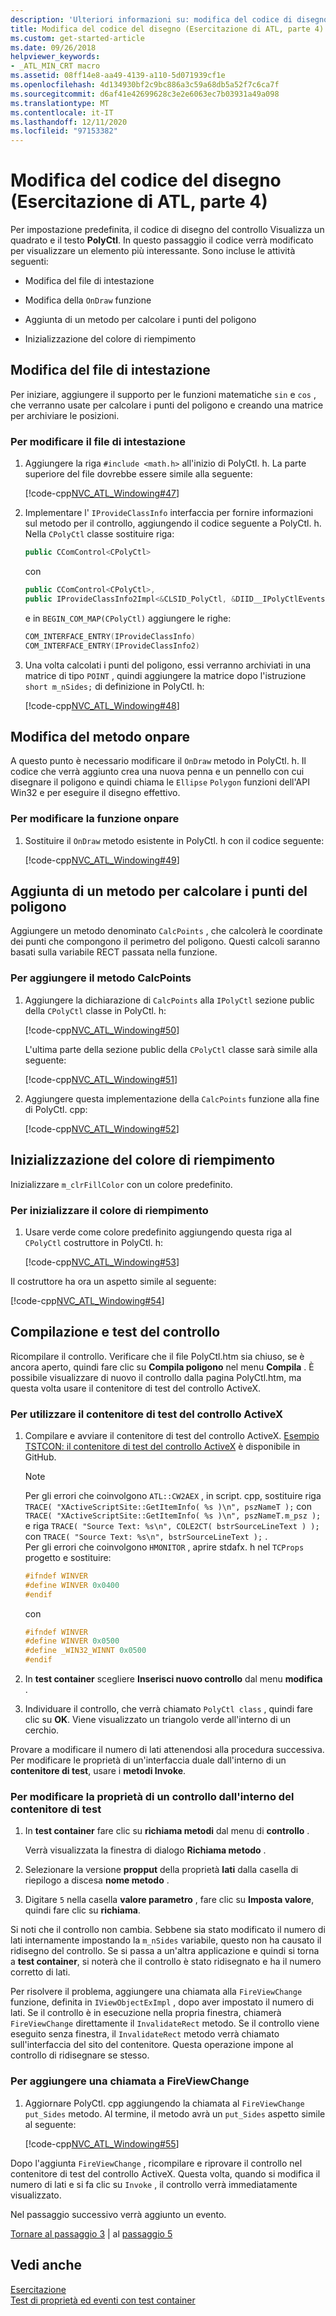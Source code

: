 ```yaml
---
description: 'Ulteriori informazioni su: modifica del codice di disegno (esercitazione di ATL, parte 4)'
title: Modifica del codice del disegno (Esercitazione di ATL, parte 4)
ms.custom: get-started-article
ms.date: 09/26/2018
helpviewer_keywords:
- _ATL_MIN_CRT macro
ms.assetid: 08ff14e8-aa49-4139-a110-5d071939cf1e
ms.openlocfilehash: 4d134930bf2c9bc886a3c59a68db5a52f7c6ca7f
ms.sourcegitcommit: d6af41e42699628c3e2e6063ec7b03931a49a098
ms.translationtype: MT
ms.contentlocale: it-IT
ms.lasthandoff: 12/11/2020
ms.locfileid: "97153382"
---
```

# <a name="changing-the-drawing-code-atl-tutorial-part-4"></a>Modifica del codice del disegno (Esercitazione di ATL, parte 4)

Per impostazione predefinita, il codice di disegno del controllo Visualizza un quadrato e il testo **PolyCtl**. In questo passaggio il codice verrà modificato per visualizzare un elemento più interessante. Sono incluse le attività seguenti:

- Modifica del file di intestazione

- Modifica della `OnDraw` funzione

- Aggiunta di un metodo per calcolare i punti del poligono

- Inizializzazione del colore di riempimento

## <a name="modifying-the-header-file"></a>Modifica del file di intestazione

Per iniziare, aggiungere il supporto per le funzioni matematiche `sin` e `cos` , che verranno usate per calcolare i punti del poligono e creando una matrice per archiviare le posizioni.

### <a name="to-modify-the-header-file"></a>Per modificare il file di intestazione

1. Aggiungere la riga `#include <math.h>` all'inizio di PolyCtl. h. La parte superiore del file dovrebbe essere simile alla seguente:

    [!code-cpp[NVC_ATL_Windowing#47](../atl/codesnippet/cpp/changing-the-drawing-code-atl-tutorial-part-4_1.cpp)]

1. Implementare l' `IProvideClassInfo` interfaccia per fornire informazioni sul metodo per il controllo, aggiungendo il codice seguente a PolyCtl. h. Nella `CPolyCtl` classe sostituire riga:

    ```cpp
    public CComControl<CPolyCtl>
    ```

    con

    ```cpp
    public CComControl<CPolyCtl>,
    public IProvideClassInfo2Impl<&CLSID_PolyCtl, &DIID__IPolyCtlEvents, &LIBID_PolygonLib>
    ```

    e in `BEGIN_COM_MAP(CPolyCtl)` aggiungere le righe:

    ```cpp
    COM_INTERFACE_ENTRY(IProvideClassInfo)
    COM_INTERFACE_ENTRY(IProvideClassInfo2)
    ```

1. Una volta calcolati i punti del poligono, essi verranno archiviati in una matrice di tipo `POINT` , quindi aggiungere la matrice dopo l'istruzione `short m_nSides;` di definizione in PolyCtl. h:

    [!code-cpp[NVC_ATL_Windowing#48](../atl/codesnippet/cpp/changing-the-drawing-code-atl-tutorial-part-4_2.h)]

## <a name="modifying-the-ondraw-method"></a>Modifica del metodo onpare

A questo punto è necessario modificare il `OnDraw` metodo in PolyCtl. h. Il codice che verrà aggiunto crea una nuova penna e un pennello con cui disegnare il poligono e quindi chiama le `Ellipse` `Polygon` funzioni dell'API Win32 e per eseguire il disegno effettivo.

### <a name="to-modify-the-ondraw-function"></a>Per modificare la funzione onpare

1. Sostituire il `OnDraw` metodo esistente in PolyCtl. h con il codice seguente:

    [!code-cpp[NVC_ATL_Windowing#49](../atl/codesnippet/cpp/changing-the-drawing-code-atl-tutorial-part-4_3.cpp)]

## <a name="adding-a-method-to-calculate-the-polygon-points"></a>Aggiunta di un metodo per calcolare i punti del poligono

Aggiungere un metodo denominato `CalcPoints` , che calcolerà le coordinate dei punti che compongono il perimetro del poligono. Questi calcoli saranno basati sulla variabile RECT passata nella funzione.

### <a name="to-add-the-calcpoints-method"></a>Per aggiungere il metodo CalcPoints

1. Aggiungere la dichiarazione di `CalcPoints` alla `IPolyCtl` sezione public della `CPolyCtl` classe in PolyCtl. h:

    [!code-cpp[NVC_ATL_Windowing#50](../atl/codesnippet/cpp/changing-the-drawing-code-atl-tutorial-part-4_4.h)]

    L'ultima parte della sezione public della `CPolyCtl` classe sarà simile alla seguente:

    [!code-cpp[NVC_ATL_Windowing#51](../atl/codesnippet/cpp/changing-the-drawing-code-atl-tutorial-part-4_5.h)]

1. Aggiungere questa implementazione della `CalcPoints` funzione alla fine di PolyCtl. cpp:

    [!code-cpp[NVC_ATL_Windowing#52](../atl/codesnippet/cpp/changing-the-drawing-code-atl-tutorial-part-4_6.cpp)]

## <a name="initializing-the-fill-color"></a>Inizializzazione del colore di riempimento

Inizializzare `m_clrFillColor` con un colore predefinito.

### <a name="to-initialize-the-fill-color"></a>Per inizializzare il colore di riempimento

1. Usare verde come colore predefinito aggiungendo questa riga al `CPolyCtl` costruttore in PolyCtl. h:

    [!code-cpp[NVC_ATL_Windowing#53](../atl/codesnippet/cpp/changing-the-drawing-code-atl-tutorial-part-4_7.h)]

Il costruttore ha ora un aspetto simile al seguente:

[!code-cpp[NVC_ATL_Windowing#54](../atl/codesnippet/cpp/changing-the-drawing-code-atl-tutorial-part-4_8.h)]

## <a name="building-and-testing-the-control"></a>Compilazione e test del controllo

Ricompilare il controllo. Verificare che il file PolyCtl.htm sia chiuso, se è ancora aperto, quindi fare clic su **Compila poligono** nel menu **Compila** . È possibile visualizzare di nuovo il controllo dalla pagina PolyCtl.htm, ma questa volta usare il contenitore di test del controllo ActiveX.

### <a name="to-use-the-activex-control-test-container"></a>Per utilizzare il contenitore di test del controllo ActiveX

1. Compilare e avviare il contenitore di test del controllo ActiveX. [Esempio TSTCON: il contenitore di test del controllo ActiveX](https://github.com/Microsoft/VCSamples/tree/master/VC2010Samples/MFC/ole/TstCon) è disponibile in GitHub.

    > [!NOTE]
    > Per gli errori che coinvolgono `ATL::CW2AEX` , in script. cpp, sostituire riga `TRACE( "XActiveScriptSite::GetItemInfo( %s )\n", pszNameT );` con `TRACE( "XActiveScriptSite::GetItemInfo( %s )\n", pszNameT.m_psz );` e riga `TRACE( "Source Text: %s\n", COLE2CT( bstrSourceLineText ) );` con `TRACE( "Source Text: %s\n", bstrSourceLineText );` .<br/>
    > Per gli errori che coinvolgono `HMONITOR` , aprire stdafx. h nel `TCProps` progetto e sostituire:
    >
    > ```cpp
    > #ifndef WINVER
    > #define WINVER 0x0400
    > #endif
    > ```
    >
    > con
    >
    > ```cpp
    > #ifndef WINVER
    > #define WINVER 0x0500
    > #define _WIN32_WINNT 0x0500
    > #endif
    > ```

1. In **test container** scegliere **Inserisci nuovo controllo** dal menu **modifica** .

1. Individuare il controllo, che verrà chiamato `PolyCtl class` , quindi fare clic su **OK**. Viene visualizzato un triangolo verde all'interno di un cerchio.

Provare a modificare il numero di lati attenendosi alla procedura successiva. Per modificare le proprietà di un'interfaccia duale dall'interno di un **contenitore di test**, usare i **metodi Invoke**.

### <a name="to-modify-a-controls-property-from-within-the-test-container"></a>Per modificare la proprietà di un controllo dall'interno del contenitore di test

1. In **test container** fare clic su **richiama metodi** dal menu di **controllo** .

    Verrà visualizzata la finestra di dialogo **Richiama metodo** .

1. Selezionare la versione **propput** della proprietà **lati** dalla casella di riepilogo a discesa **nome metodo** .

1. Digitare `5` nella casella **valore parametro** , fare clic su **Imposta valore**, quindi fare clic su **richiama**.

Si noti che il controllo non cambia. Sebbene sia stato modificato il numero di lati internamente impostando la `m_nSides` variabile, questo non ha causato il ridisegno del controllo. Se si passa a un'altra applicazione e quindi si torna a **test container**, si noterà che il controllo è stato ridisegnato e ha il numero corretto di lati.

Per risolvere il problema, aggiungere una chiamata alla `FireViewChange` funzione, definita in `IViewObjectExImpl` , dopo aver impostato il numero di lati. Se il controllo è in esecuzione nella propria finestra, chiamerà `FireViewChange` direttamente il `InvalidateRect` metodo. Se il controllo viene eseguito senza finestra, il `InvalidateRect` metodo verrà chiamato sull'interfaccia del sito del contenitore. Questa operazione impone al controllo di ridisegnare se stesso.

### <a name="to-add-a-call-to-fireviewchange"></a>Per aggiungere una chiamata a FireViewChange

1. Aggiornare PolyCtl. cpp aggiungendo la chiamata al `FireViewChange` `put_Sides` metodo. Al termine, il metodo avrà un `put_Sides` aspetto simile al seguente:

    [!code-cpp[NVC_ATL_Windowing#55](../atl/codesnippet/cpp/changing-the-drawing-code-atl-tutorial-part-4_9.cpp)]

Dopo l'aggiunta `FireViewChange` , ricompilare e riprovare il controllo nel contenitore di test del controllo ActiveX. Questa volta, quando si modifica il numero di lati e si fa clic su `Invoke` , il controllo verrà immediatamente visualizzato.

Nel passaggio successivo verrà aggiunto un evento.

[Tornare al passaggio 3](../atl/adding-a-property-to-the-control-atl-tutorial-part-3.md) &#124; al [passaggio 5](../atl/adding-an-event-atl-tutorial-part-5.md)

## <a name="see-also"></a>Vedi anche

[Esercitazione](../atl/active-template-library-atl-tutorial.md)<br/>
[Test di proprietà ed eventi con test container](../mfc/testing-properties-and-events-with-test-container.md)
